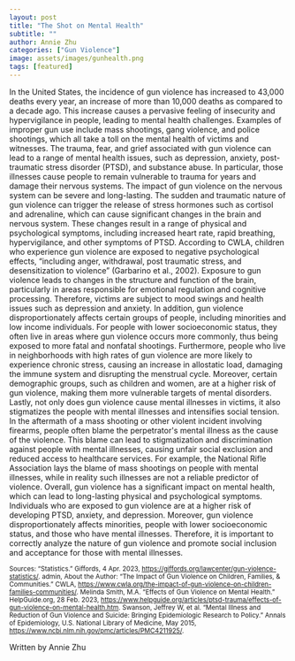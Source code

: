 ```yaml
---
layout: post
title: "The Shot on Mental Health"
subtitle: ""
author: Annie Zhu
categories: ["Gun Violence"]
image: assets/images/gunhealth.png
tags: [featured]
---
```


In the United States, the incidence of gun violence has increased to 43,000 deaths every year, an increase of more than 10,000 deaths as compared to a decade ago. This increase causes a pervasive feeling of insecurity and hypervigilance in people, leading to mental health challenges. Examples of improper gun use include mass shootings, gang violence, and police shootings, which all take a toll on the mental health of victims and witnesses. The trauma, fear, and grief associated with gun violence can lead to a range of mental health issues, such as depression, anxiety, post-traumatic stress disorder (PTSD), and substance abuse. In particular, those illnesses cause people to remain vulnerable to trauma for years and damage their nervous systems.
The impact of gun violence on the nervous system can be severe and long-lasting. The sudden and traumatic nature of gun violence can trigger the release of stress hormones such as cortisol and adrenaline, which can cause significant changes in the brain and nervous system. These changes result in a range of physical and psychological symptoms, including increased heart rate, rapid breathing, hypervigilance, and other symptoms of PTSD. According to CWLA, children who experience gun violence are exposed to negative psychological effects, “including anger, withdrawal, post traumatic stress, and desensitization to violence” (Garbarino et al., 2002). Exposure to gun violence leads to changes in the structure and function of the brain, particularly in areas responsible for emotional regulation and cognitive processing. Therefore, victims are subject to mood swings and health issues such as depression and anxiety. 
In addition, gun violence disproportionately affects certain groups of people, including minorities and low income individuals. For people with lower socioeconomic status, they often live in areas where gun violence occurs more commonly, thus being exposed to more fatal and nonfatal shootings. Furthermore, people who live in neighborhoods with high rates of gun violence are more likely to experience chronic stress, causing an increase in allostatic load, damaging the immune system and disrupting the menstrual cycle. Moreover, certain demographic groups, such as children and women, are at a higher risk of gun violence, making them more vulnerable targets of mental disorders.
Lastly, not only does gun violence cause mental illnesses in victims, it also stigmatizes the people with mental illnesses and intensifies social tension. In the aftermath of a mass shooting or other violent incident involving firearms, people often blame the perpetrator's mental illness as the cause of the violence. This blame can lead to stigmatization and discrimination against people with mental illnesses, causing unfair social exclusion and reduced access to healthcare services. For example, the National Rifle Association lays the blame of mass shootings on people with mental illnesses, while in reality such illnesses are not a reliable predictor of violence. 
Overall, gun violence has a significant impact on mental health, which can lead to long-lasting physical and psychological symptoms. Individuals who are exposed to gun violence are at a higher risk of developing PTSD, anxiety, and depression. Moreover, gun violence disproportionately affects minorities, people with lower socioeconomic status, and those who have mental illnesses. Therefore, it is important to correctly analyze the nature of gun violence and promote social inclusion and acceptance for those with mental illnesses.

<small> Sources: </small>
<small>“Statistics.” Giffords, 4 Apr. 2023, https://giffords.org/lawcenter/gun-violence-statistics/. </small>
<small>admin, About the Author: “The Impact of Gun Violence on Children, Families, &amp; Communities.” CWLA, https://www.cwla.org/the-impact-of-gun-violence-on-children-families-communities/. 
</small>
<small>Melinda Smith, M.A. “Effects of Gun Violence on Mental Health.” HelpGuide.org, 28 Feb. 2023, https://www.helpguide.org/articles/ptsd-trauma/effects-of-gun-violence-on-mental-health.htm. 
</small>
<small>Swanson, Jeffrey W, et al. “Mental Illness and Reduction of Gun Violence and Suicide: Bringing Epidemiologic Research to Policy.” Annals of Epidemiology, U.S. National Library of Medicine, May 2015, https://www.ncbi.nlm.nih.gov/pmc/articles/PMC4211925/.
 </small>


Written by Annie Zhu
